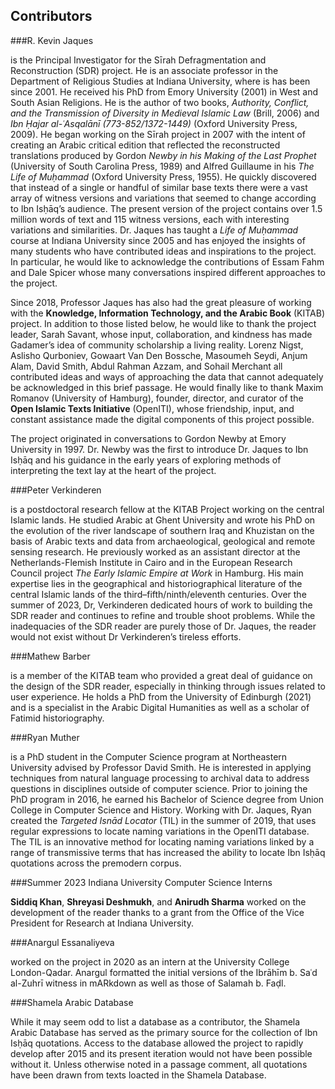 ## Contributors

###R. Kevin Jaques

is the Principal Investigator for the Sīrah Defragmentation and Reconstruction (SDR) project. He is an associate professor in the Department of Religious Studies at Indiana University, where is has been since 2001. He received his PhD from Emory University (2001) in West and South Asian Religions. He is the author of two books, *Authority, Conflict, and the Transmission of Diversity in Medieval Islamic Law* (Brill, 2006) and *Ibn Ḥajar al-ʿAsqalānī (773-852/1372-1449)* (Oxford University Press, 2009). He began working on the Sīrah project in 2007 with the intent of creating an Arabic critical edition that reflected the reconstructed translations produced by Gordon *Newby in his Making of the Last Prophet* (University of South Carolina Press, 1989) and Alfred Guillaume in his *The Life of Muḥammad* (Oxford University Press, 1955). He quickly discovered that instead of a single or handful of similar base texts there were a vast array of witness versions and variations that seemed to change according to Ibn Isḥāq’s audience. The present version of the project contains over 1.5 million words of text and 115 witness versions, each with interesting variations and similarities. Dr. Jaques has taught a *Life of Muḥammad* course at Indiana University since 2005 and has enjoyed the insights of many students who have contributed ideas and inspirations to the project. In particular, he would like to acknowledge the contributions of Essam Fahm and Dale Spicer whose many conversations inspired different approaches to the project. 

Since 2018, Professor Jaques has also had the great pleasure of working with the **Knowledge, Information Technology, and the Arabic Book** (KITAB) project. In addition to those listed below, he would like to thank the project leader, Sarah Savant, whose input, collaboration, and kindness has made Gadamer’s idea of community scholarship a living reality. Lorenz Nigst, Aslisho Qurboniev, Gowaart Van Den Bossche, Masoumeh Seydi, Anjum Alam, David Smith, Abdul Rahman Azzam, and Sohail Merchant all contributed ideas and ways of approaching the data that cannot adequately be acknowledged in this brief passage. He would finally like to thank Maxim Romanov (University of Hamburg), founder, director, and curator of the **Open Islamic Texts Initiative** (OpenITI), whose friendship, input, and constant assistance made the digital components of this project possible. 

The project originated in conversations to Gordon Newby at Emory University in 1997. Dr. Newby was the first to introduce Dr. Jaques to Ibn Isḥāq and his guidance in the early years of exploring methods of interpreting the text lay at the heart of the project.

###Peter Verkinderen

is a postdoctoral research fellow at the KITAB Project working on the central Islamic lands. He studied Arabic at Ghent University and wrote his PhD on the evolution of the river landscape of southern Iraq and Khuzistan on the basis of Arabic texts and data from archaeological, geological and remote sensing research. He previously worked as an assistant director at the Netherlands-Flemish Institute in Cairo and in the European Research Council project *The Early Islamic Empire at Work* in Hamburg. His main expertise lies in the geographical and historiographical literature of the central Islamic lands of the third–fifth/ninth/eleventh centuries. Over the summer of 2023, Dr, Verkinderen dedicated hours of work to building the SDR reader and continues to refine and trouble shoot problems. While the inadequacies of the SDR reader are purely those of Dr. Jaques, the reader would not exist without Dr Verkinderen’s tireless efforts.

###Mathew Barber

is a member of the KITAB team who provided a great deal of guidance on the design of the SDR reader, especially in thinking through issues related to user experience. He holds a PhD from the University of Edinburgh (2021) and is a specialist in the Arabic Digital Humanities as well as a scholar of Fatimid historiography. 

###Ryan Muther

is a PhD student in the Computer Science program at Northeastern University advised by Professor David Smith. He is interested in applying techniques from natural language processing to archival data to address questions in disciplines outside of computer science. Prior to joining the PhD program in 2016, he earned his Bachelor of Science degree from Union College in Computer Science and History. Working with Dr. Jaques, Ryan created the *Targeted Isnād Locator* (TIL) in the summer of 2019, that uses regular expressions to locate naming variations in the OpenITI database. The TIL is an innovative method for locating naming variations linked by a range of transmissive terms that has increased the ability to locate Ibn Isḥāq quotations across the premodern corpus. 

###Summer 2023 Indiana University Computer Science Interns

**Siddiq Khan**, **Shreyasi Deshmukh**, and **Anirudh Sharma** worked on the development of the reader thanks to a grant from the Office of the Vice President for Research at Indiana University. 

###Anargul Essanaliyeva

worked on the project in 2020 as an intern at the University College London-Qadar. Anargul formatted the initial versions of the Ibrāhīm b. Saʿd al-Zuhrī witness in mARkdown as well as those of Salamah b. Faḍl. 

###Shamela Arabic Database

While it may seem odd to list a database as a contributor, the Shamela Arabic Database has served as the primary source for the collection of Ibn Isḥāq quotations. Access to the database allowed the project to rapidly develop after 2015 and its present iteration would not have been possible without it. Unless otherwise noted in a passage comment, all quotations have been drawn from texts loacted in the Shamela Database. 
